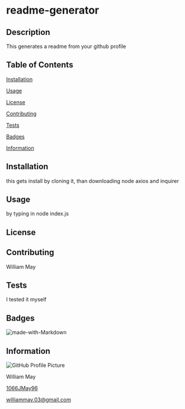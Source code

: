 
# readme-generator


## Description
This generates a readme from your github profile

## Table of Contents

[Installation](#installation) 

[Usage](#usage) 

[License](#license) 

[Contributing](#contributing) 

[Tests](#tests) 

[Badges](#badges) 

[Information](#information) 


## Installation

this gets install by cloning it, than downloading node axios and inquirer

## Usage

by typing in node index.js

## License



## Contributing

William May

## Tests

I tested it myself

## Badges

![made-with-Markdown](https://img.shields.io/badge/Made%20with-Markdown-1f425f.svg)

## Information

![GitHub Profile Picture](https://avatars1.githubusercontent.com/u/56660247?v=4 "GitHub Profile Picture") 

William May 

[1066JMay96](https://github.com/1066JMay96) 

williammay.03@gmail.com 

  